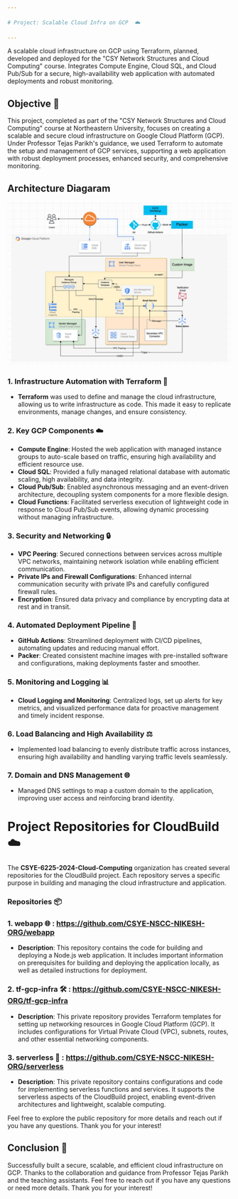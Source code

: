 ```yaml
---

# Project: Scalable Cloud Infra on GCP  ☁️

---
```


A scalable cloud infrastructure on GCP using Terraform, planned, developed and deployed for the "CSY Network Structures and Cloud Computing" course. Integrates Compute Engine, Cloud SQL, and Cloud Pub/Sub for a secure, high-availability web application with automated deployments and robust monitoring.

## Objective 🎯
This project, completed as part of the "CSY Network Structures and Cloud Computing" course at Northeastern University, focuses on creating a scalable and secure cloud infrastructure on Google Cloud Platform (GCP). Under Professor Tejas Parikh's guidance, we used Terraform to automate the setup and management of GCP services, supporting a web application with robust deployment processes, enhanced security, and comprehensive monitoring.

## Architecture Diagaram

![](https://github.com/Nikesh984/scalable-cloudinfra-gcp/blob/main/1714505999960.jpeg)

### 1. Infrastructure Automation with Terraform 🔧
- **Terraform** was used to define and manage the cloud infrastructure, allowing us to write infrastructure as code. This made it easy to replicate environments, manage changes, and ensure consistency.

### 2. Key GCP Components ☁️
- **Compute Engine**: Hosted the web application with managed instance groups to auto-scale based on traffic, ensuring high availability and efficient resource use.
- **Cloud SQL**: Provided a fully managed relational database with automatic scaling, high availability, and data integrity.
- **Cloud Pub/Sub**: Enabled asynchronous messaging and an event-driven architecture, decoupling system components for a more flexible design.
- **Cloud Functions**: Facilitated serverless execution of lightweight code in response to Cloud Pub/Sub events, allowing dynamic processing without managing infrastructure.

### 3. Security and Networking 🔒
- **VPC Peering**: Secured connections between services across multiple VPC networks, maintaining network isolation while enabling efficient communication.
- **Private IPs and Firewall Configurations**: Enhanced internal communication security with private IPs and carefully configured firewall rules.
- **Encryption**: Ensured data privacy and compliance by encrypting data at rest and in transit.

### 4. Automated Deployment Pipeline 🚀
- **GitHub Actions**: Streamlined deployment with CI/CD pipelines, automating updates and reducing manual effort.
- **Packer**: Created consistent machine images with pre-installed software and configurations, making deployments faster and smoother.

### 5. Monitoring and Logging 📊
- **Cloud Logging and Monitoring**: Centralized logs, set up alerts for key metrics, and visualized performance data for proactive management and timely incident response.

### 6. Load Balancing and High Availability ⚖️
- Implemented load balancing to evenly distribute traffic across instances, ensuring high availability and handling varying traffic levels seamlessly.

### 7. Domain and DNS Management 🌐
- Managed DNS settings to map a custom domain to the application, improving user access and reinforcing brand identity.

# Project Repositories for CloudBuild ☁️

The **CSYE-6225-2024-Cloud-Computing** organization has created several repositories for the CloudBuild project. Each repository serves a specific purpose in building and managing the cloud infrastructure and application. 

### Repositories 📦

### 1. **webapp** 🌐 : https://github.com/CSYE-NSCC-NIKESH-ORG/webapp
- **Description**: This repository contains the code for building and deploying a Node.js web application. It includes important information on prerequisites for building and deploying the application locally, as well as detailed instructions for deployment.

### 2. **tf-gcp-infra** 🛠️ : https://github.com/CSYE-NSCC-NIKESH-ORG/tf-gcp-infra
- **Description**: This private repository provides Terraform templates for setting up networking resources in Google Cloud Platform (GCP). It includes configurations for Virtual Private Cloud (VPC), subnets, routes, and other essential networking components.

### 3. **serverless** 🚀 : https://github.com/CSYE-NSCC-NIKESH-ORG/serverless
- **Description**: This private repository contains configurations and code for implementing serverless functions and services. It supports the serverless aspects of the CloudBuild project, enabling event-driven architectures and lightweight, scalable computing.

Feel free to explore the public repository for more details and reach out if you have any questions. Thank you for your interest!


## Conclusion 🏅
Successfully built a secure, scalable, and efficient cloud infrastructure on GCP. Thanks to the collaboration and guidance from Professor Tejas Parikh and the teaching assistants. Feel free to reach out if you have any questions or need more details. Thank you for your interest!
